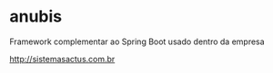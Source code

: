 # anubis
Framework complementar ao Spring Boot usado dentro da empresa

http://sistemasactus.com.br

